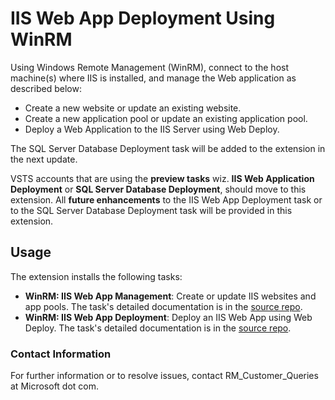 # **IIS Web App Deployment Using WinRM**

Using Windows Remote Management (WinRM), connect to the host machine(s) where IIS is installed, and manage the Web application as described below:

 - Create a new website or update an existing website.
 - Create a new application pool or update an existing application pool.
 - Deploy a Web Application to the IIS Server using Web Deploy.

The SQL Server Database Deployment task will be added to the extension in the next update.

VSTS accounts that are using the **preview tasks** wiz. **IIS Web Application Deployment** or **SQL Server Database Deployment**, should move to this extension. All **future enhancements** to the IIS Web App Deployment task or to the SQL Server Database Deployment task will be provided in this extension.

## **Usage**

The extension installs the following tasks:

- **WinRM: IIS Web App Management**: Create or update IIS websites and app pools. The task's detailed documentation is in the [source repo](http://aka.ms/IISMgmt).
- **WinRM: IIS Web App Deployment**: Deploy an IIS Web App using Web Deploy. The task's detailed documentation is in the [source repo](http://aka.ms/IISWebDeploy).

### **Contact Information**

For further information or to resolve issues, contact RM_Customer_Queries at Microsoft dot com.
